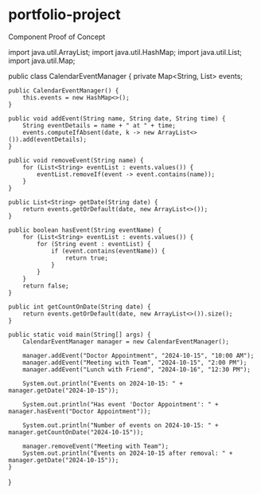 # portfolio-project
Component Proof of Concept

import java.util.ArrayList;
import java.util.HashMap;
import java.util.List;
import java.util.Map;

public class CalendarEventManager {
    private Map<String, List<String>> events;

    public CalendarEventManager() {
        this.events = new HashMap<>();
    }

    public void addEvent(String name, String date, String time) {
        String eventDetails = name + " at " + time;
        events.computeIfAbsent(date, k -> new ArrayList<>()).add(eventDetails);
    }

    public void removeEvent(String name) {
        for (List<String> eventList : events.values()) {
            eventList.removeIf(event -> event.contains(name));
        }
    }

    public List<String> getDate(String date) {
        return events.getOrDefault(date, new ArrayList<>());
    }

    public boolean hasEvent(String eventName) {
        for (List<String> eventList : events.values()) {
            for (String event : eventList) {
                if (event.contains(eventName)) {
                    return true;
                }
            }
        }
        return false;
    }

    public int getCountOnDate(String date) {
        return events.getOrDefault(date, new ArrayList<>()).size();
    }

    public static void main(String[] args) {
        CalendarEventManager manager = new CalendarEventManager();

        manager.addEvent("Doctor Appointment", "2024-10-15", "10:00 AM");
        manager.addEvent("Meeting with Team", "2024-10-15", "2:00 PM");
        manager.addEvent("Lunch with Friend", "2024-10-16", "12:30 PM");

        System.out.println("Events on 2024-10-15: " + manager.getDate("2024-10-15"));

        System.out.println("Has event 'Doctor Appointment': " + manager.hasEvent("Doctor Appointment"));

        System.out.println("Number of events on 2024-10-15: " + manager.getCountOnDate("2024-10-15"));

        manager.removeEvent("Meeting with Team");
        System.out.println("Events on 2024-10-15 after removal: " + manager.getDate("2024-10-15"));
    }
}